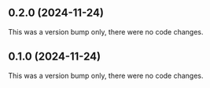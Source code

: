 ## 0.2.0 (2024-11-24)

This was a version bump only, there were no code changes.

## 0.1.0 (2024-11-24)

This was a version bump only, there were no code changes.